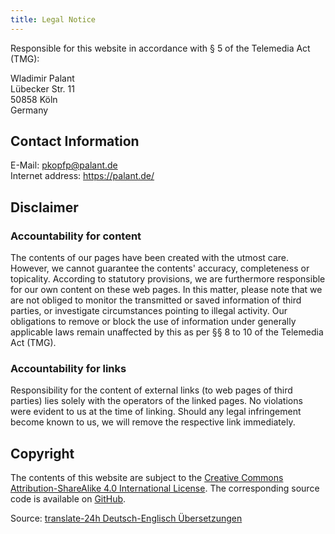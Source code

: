 ```yaml
---
title: Legal Notice
---
```


Responsible for this website in accordance with § 5 of the Telemedia Act (TMG):

Wladimir Palant\
Lübecker Str. 11\
50858 Köln\
Germany

## Contact Information

E-Mail: [pkopfp@palant.de](mailto:pkopfp@palant.de)\
Internet address: https://palant.de/

## Disclaimer

### Accountability for content

The contents of our pages have been created with the utmost care. However, we cannot guarantee the contents' accuracy, completeness or topicality. According to statutory provisions, we are furthermore responsible for our own content on these web pages. In this matter, please note that we are not obliged to monitor the transmitted or saved information of third parties, or investigate circumstances pointing to illegal activity. Our obligations to remove or block the use of information under generally applicable laws remain unaffected by this as per §§ 8 to 10 of the Telemedia Act (TMG).

### Accountability for links

Responsibility for the content of external links (to web pages of third parties) lies solely with the operators of the linked pages. No violations were evident to us at the time of linking. Should any legal infringement become known to us, we will remove the respective link immediately.

## Copyright

The contents of this website are subject to the [Creative Commons Attribution-ShareAlike 4.0 International License](http://creativecommons.org/licenses/by-sa/4.0/). The corresponding source code is available on [GitHub](https://github.com/palant/pfp-website/).

Source: [translate-24h Deutsch-Englisch Übersetzungen](http://www.translate-24h.de/)
